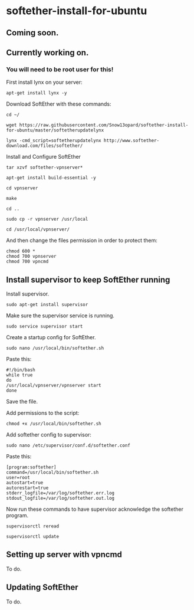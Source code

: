 # softether-install-for-ubuntu

## Coming soon.
## Currently working on.
### You will need to be root user for this!
First install lynx on your server:
```
apt-get install lynx -y
```
Download SoftEther with these commands:
```
cd ~/
```
```
wget https://raw.githubusercontent.com/Snow13opard/softether-install-for-ubuntu/master/softetherupdatelynx
```
```
lynx -cmd_script=softetherupdatelynx http://www.softether-download.com/files/softether/
```
Install and Configure SoftEther
```
tar xzvf softether-vpnserver*
```
```
apt-get install build-essential -y
```
```
cd vpnserver
```
```
make
```
```
cd ..
```
```
sudo cp -r vpnserver /usr/local
```
```
cd /usr/local/vpnserver/
```
And then change the files permission in order to protect them:
```
chmod 600 *
chmod 700 vpnserver
chmod 700 vpncmd
```
## Install supervisor to keep SoftEther running
Install supervisor.
```
sudo apt-get install supervisor
```
Make sure the supervisor service is running.
```
sudo service supervisor start
```
Create a startup config for SoftEther.
```
sudo nano /usr/local/bin/softether.sh
```
Paste this:
```
#!/bin/bash
while true
do
/usr/local/vpnserver/vpnserver start
done
```
Save the file.

Add permissions to the script:
```
chmod +x /usr/local/bin/softether.sh
```

Add softether config to supervisor:
```
sudo nano /etc/supervisor/conf.d/softether.conf
```
Paste this:
```
[program:softether]
command=/usr/local/bin/softether.sh
user=root
autostart=true
autorestart=true
stderr_logfile=/var/log/softether.err.log
stdout_logfile=/var/log/softether.out.log
```
Now run these commands to have supervisor acknowledge the softether program.
```
supervisorctl reread
```
```
supervisorctl update
```
## Setting up server with vpncmd
To do.

## Updating SoftEther
To do.

